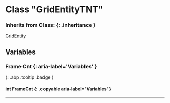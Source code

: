 # Class "GridEntityTNT"
### Inherits from Class: {: .inheritance }
[GridEntity](GridEntity.md)
## Variables
### Frame·Cnt {: aria-label='Variables' }
[ ](#){: .abp .tooltip .badge }
#### int FrameCnt  {: .copyable aria-label='Variables' }

___ 
